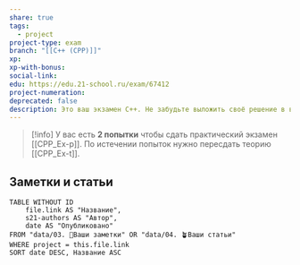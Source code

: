 ```yaml
---
share: true
tags:
  - project
project-type: exam
branch: "[[C++ (CPP)]]"
xp: 
xp-with-bonus: 
social-link: 
edu: https://edu.21-school.ru/exam/67412
project-numeration: 
deprecated: false
description: Это ваш экзамен С++. Не забудьте выложить своё решение в ветку develop.
---
```


> [!info] 
> У вас есть **2 попытки** чтобы сдать практический экзамен [[CPP_Ex-p]]. По истечении попыток нужно пересдать теорию [[CPP_Ex-t]].

## Заметки и статьи
```dataview
TABLE WITHOUT ID
    file.link AS "Название",
    s21-authors AS "Автор",
    date AS "Опубликовано"
FROM "data/03. 🌱Ваши заметки" OR "data/04. 🪴Ваши статьи"
WHERE project = this.file.link
SORT date DESC, Название ASC
```
